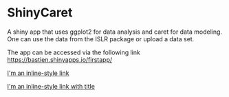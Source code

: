 # ShinyCaret
A shiny app that uses ggplot2 for data analysis and caret for data modeling. One can use the data from the ISLR package or upload a data set.

The app can be accessed via the following link https://bastien.shinyapps.io/firstapp/

[I'm an inline-style link](https://www.google.com)

[I'm an inline-style link with title](https://www.google.com "Google's Homepage")
